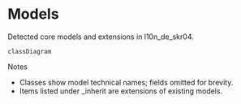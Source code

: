 # Models

Detected core models and extensions in l10n_de_skr04.

```mermaid
classDiagram
```

Notes
- Classes show model technical names; fields omitted for brevity.
- Items listed under _inherit are extensions of existing models.
